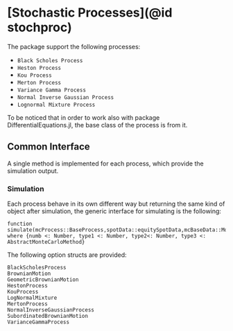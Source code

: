 # [Stochastic Processes](@id stochproc)

The package support the following processes:

* `Black Scholes Process`
* `Heston Process`
* `Kou Process`
* `Merton Process`
* `Variance Gamma Process`
* `Normal Inverse Gaussian Process`
* `Lognormal Mixture Process`

To be noticed that in order to work also with package DifferentialEquations.jl, the base class of the process is from it.

## Common Interface

A single method is implemented for each process, which provide the simulation output.

### Simulation

Each process behave in its own different way but returning the same kind of object after simulation,
the generic interface for simulating is the following:
```@docs
function simulate(mcProcess::BaseProcess,spotData::equitySpotData,mcBaseData::MonteCarloConfiguration{type1,type2,type3},T::numb,parallelMode::BaseMode=SerialMode()) where {numb <: Number, type1 <: Number, type2<: Number, type3 <: AbstractMonteCarloMethod}
```

The following option structs are provided:
```@docs
BlackScholesProcess
BrownianMotion
GeometricBrownianMotion
HestonProcess
KouProcess
LogNormalMixture
MertonProcess
NormalInverseGaussianProcess
SubordinatedBrownianMotion
VarianceGammaProcess
```